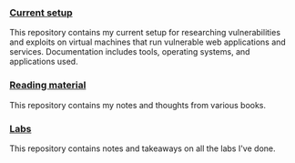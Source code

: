 ### [Current setup](https://github.com/Apl223/Home-Lab/)
This repository contains my current setup for researching vulnerabilities and exploits on virtual machines that run vulnerable web applications and services. Documentation includes tools, operating systems, and applications used.

### [Reading material](https://apl223.github.io/Portfolio/Cybersecurity/Books/)
This repository contains my notes and thoughts from various books.

### [Labs](https://apl223.github.io/Portfolio/Cybersecurity/Labs/)
This repository contains notes and takeaways on all the labs I've done.
